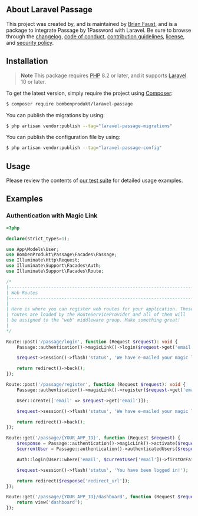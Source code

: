 ## About Laravel Passage

This project was created by, and is maintained by [Brian Faust](https://github.com/faustbrian), and is a package to integrate Passage by 1Password with Laravel. Be sure to browse through the [changelog](CHANGELOG.md), [code of conduct](.github/CODE_OF_CONDUCT.md), [contribution guidelines](.github/CONTRIBUTING.md), [license](LICENSE), and [security policy](.github/SECURITY.md).

## Installation

> **Note**
> This package requires [PHP](https://www.php.net/) 8.2 or later, and it supports [Laravel](https://laravel.com/) 10 or later.

To get the latest version, simply require the project using [Composer](https://getcomposer.org/):

```bash
$ composer require bombenprodukt/laravel-passage
```

You can publish the migrations by using:

```bash
$ php artisan vendor:publish --tag="laravel-passage-migrations"
```

You can publish the configuration file by using:

```bash
$ php artisan vendor:publish --tag="laravel-passage-config"
```

## Usage

Please review the contents of [our test suite](/tests) for detailed usage examples.

## Examples

### Authentication with Magic Link

```php
<?php

declare(strict_types=1);

use App\Models\User;
use BombenProdukt\Passage\Facades\Passage;
use Illuminate\Http\Request;
use Illuminate\Support\Facades\Auth;
use Illuminate\Support\Facades\Route;

/*
|--------------------------------------------------------------------------
| Web Routes
|--------------------------------------------------------------------------
|
| Here is where you can register web routes for your application. These
| routes are loaded by the RouteServiceProvider and all of them will
| be assigned to the "web" middleware group. Make something great!
|
*/

Route::post('/passage/login', function (Request $request): void {
    Passage::authentication()->magicLink()->login($request->get('email'));

    $request->session()->flash('status', 'We have e-mailed your magic link!');

    return redirect()->back();
});

Route::post('/passage/register', function (Request $request): void {
    Passage::authentication()->magicLink()->register($request->get('email'));

    User::create(['email' => $request->get('email')]);

    $request->session()->flash('status', 'We have e-mailed your magic link!');

    return redirect()->back();
});

Route::get('/passage/{YOUR_APP_ID}', function (Request $request) {
    $response = Passage::authentication()->magicLink()->activate($request->query('psg_magic_link'));
    $currentUser = Passage::authentication()->authenticatedUsers($response['auth_token'])->currentUser();

    Auth::login(User::where('email', $currentUser['email'])->firstOrFail());

    $request->session()->flash('status', 'You have been logged in!');

    return redirect($response['redirect_url']);
});

Route::get('/passage/{YOUR_APP_ID}/dashboard', function (Request $request): void {
    return view('dashboard');
});
```
